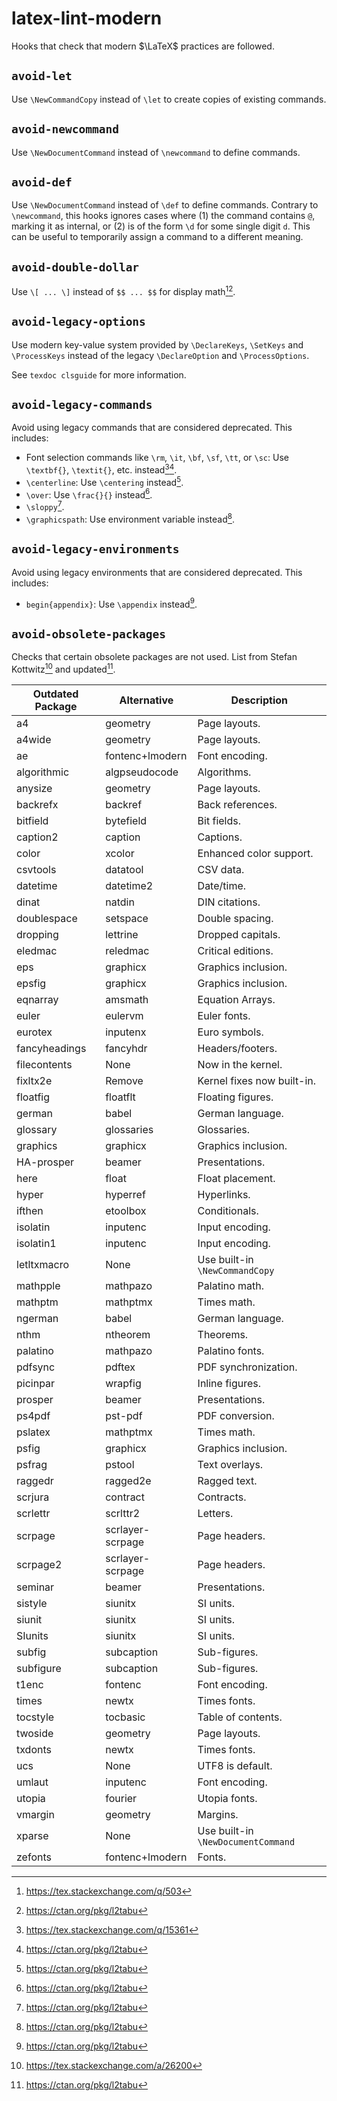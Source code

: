 # latex-lint-modern

Hooks that check that modern $\LaTeX$ practices are followed.

## `avoid-let`

Use `\NewCommandCopy` instead of `\let` to create copies of existing commands.

## `avoid-newcommand`

Use `\NewDocumentCommand` instead of `\newcommand` to define commands.

## `avoid-def`

Use `\NewDocumentCommand` instead of `\def` to define commands.
Contrary to `\newcommand`, this hooks ignores cases where (1) the command contains `@`, marking it as internal, or (2) is of the form `\d` for some single digit `d`. This can be useful to temporarily assign a command to a different meaning.

## `avoid-double-dollar`

Use `\[ ... \]` instead of `$$ ... $$` for display math[^$$][^l2tabu].

## `avoid-legacy-options`

Use modern key-value system provided by `\DeclareKeys`, `\SetKeys` and `\ProcessKeys` instead of the legacy `\DeclareOption` and `\ProcessOptions`.

See `texdoc clsguide` for more information.

## `avoid-legacy-commands`

Avoid using legacy commands that are considered deprecated. This includes:

- Font selection commands like `\rm`, `\it`, `\bf`, `\sf`, `\tt`, or `\sc`:
  Use `\textbf{}`, `\textit{}`, etc. instead[^fonts][^l2tabu].
- `\centerline`: Use `\centering` instead[^l2tabu].
- `\over`: Use `\frac{}{}` instead[^l2tabu].
- `\sloppy`[^l2tabu].
- `\graphicspath`: Use environment variable instead[^l2tabu].

## `avoid-legacy-environments`

Avoid using legacy environments that are considered deprecated. This includes:

- `begin{appendix}`: Use `\appendix` instead[^l2tabu].

## `avoid-obsolete-packages`

Checks that certain obsolete packages are not used. List from Stefan Kottwitz[^26200] and updated[^l2tabu].

| Outdated Package | Alternative      | Description                        |
|------------------|------------------|------------------------------------|
| a4               | geometry         | Page layouts.                      |
| a4wide           | geometry         | Page layouts.                      |
| ae               | fontenc+lmodern  | Font encoding.                     |
| algorithmic      | algpseudocode    | Algorithms.                        |
| anysize          | geometry         | Page layouts.                      |
| backrefx         | backref          | Back references.                   |
| bitfield         | bytefield        | Bit fields.                        |
| caption2         | caption          | Captions.                          |
| color            | xcolor           | Enhanced color support.            |
| csvtools         | datatool         | CSV data.                          |
| datetime         | datetime2        | Date/time.                         |
| dinat            | natdin           | DIN citations.                     |
| doublespace      | setspace         | Double spacing.                    |
| dropping         | lettrine         | Dropped capitals.                  |
| eledmac          | reledmac         | Critical editions.                 |
| eps              | graphicx         | Graphics inclusion.                |
| epsfig           | graphicx         | Graphics inclusion.                |
| eqnarray         | amsmath          | Equation Arrays.                   |
| euler            | eulervm          | Euler fonts.                       |
| eurotex          | inputenx         | Euro symbols.                      |
| fancyheadings    | fancyhdr         | Headers/footers.                   |
| filecontents     | None             | Now in the kernel.                 |
| fixltx2e         | Remove           | Kernel fixes now built-in.         |
| floatfig         | floatflt         | Floating figures.                  |
| german           | babel            | German language.                   |
| glossary         | glossaries       | Glossaries.                        |
| graphics         | graphicx         | Graphics inclusion.                |
| HA-prosper       | beamer           | Presentations.                     |
| here             | float            | Float placement.                   |
| hyper            | hyperref         | Hyperlinks.                        |
| ifthen           | etoolbox         | Conditionals.                      |
| isolatin         | inputenc         | Input encoding.                    |
| isolatin1        | inputenc         | Input encoding.                    |
| letltxmacro      | None             | Use built-in `\NewCommandCopy`     |
| mathpple         | mathpazo         | Palatino math.                     |
| mathptm          | mathptmx         | Times math.                        |
| ngerman          | babel            | German language.                   |
| nthm             | ntheorem         | Theorems.                          |
| palatino         | mathpazo         | Palatino fonts.                    |
| pdfsync          | pdftex           | PDF synchronization.               |
| picinpar         | wrapfig          | Inline figures.                    |
| prosper          | beamer           | Presentations.                     |
| ps4pdf           | pst-pdf          | PDF conversion.                    |
| pslatex          | mathptmx         | Times math.                        |
| psfig            | graphicx         | Graphics inclusion.                |
| psfrag           | pstool           | Text overlays.                     |
| raggedr          | ragged2e         | Ragged text.                       |
| scrjura          | contract         | Contracts.                         |
| scrlettr         | scrlttr2         | Letters.                           |
| scrpage          | scrlayer-scrpage | Page headers.                      |
| scrpage2         | scrlayer-scrpage | Page headers.                      |
| seminar          | beamer           | Presentations.                     |
| sistyle          | siunitx          | SI units.                          |
| siunit           | siunitx          | SI units.                          |
| SIunits          | siunitx          | SI units.                          |
| subfig           | subcaption       | Sub-figures.                       |
| subfigure        | subcaption       | Sub-figures.                       |
| t1enc            | fontenc          | Font encoding.                     |
| times            | newtx            | Times fonts.                       |
| tocstyle         | tocbasic         | Table of contents.                 |
| twoside          | geometry         | Page layouts.                      |
| txdonts          | newtx            | Times fonts.                       |
| ucs              | None             | UTF8 is default.                   |
| umlaut           | inputenc         | Font encoding.                     |
| utopia           | fourier          | Utopia fonts.                      |
| vmargin          | geometry         | Margins.                           |
| xparse           | None             | Use built-in `\NewDocumentCommand` |
| zefonts          | fontenc+lmodern  | Fonts.                             |

[//]: # (footnotes)
[^fonts]: <https://tex.stackexchange.com/q/15361>
[^$$]: <https://tex.stackexchange.com/q/503>
[^l2tabu]: <https://ctan.org/pkg/l2tabu>
[^26200]: <https://tex.stackexchange.com/a/26200>
